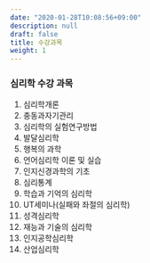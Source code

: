 ```yaml
---
date: "2020-01-28T10:08:56+09:00"
description: null
draft: false
title: 수강과목
weight: 1
---
```


### 심리학 수강 과목

1. 심리학개론
2. 충동과자기관리
3. 심리학의 실험연구방법
4. 발달심리학
5. 행복의 과학
6. 언어심리학 이론 및 실습
7. 인지신경과학의 기초
8. 심리통계
9. 학습과 기억의 심리학
10. UT세미나(실패와 좌절의 심리학)
11. 성격심리학
12. 재능과 기술의 심리학
13. 인지공학심리학
14. 산업심리학